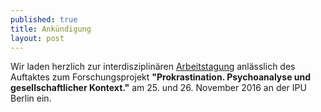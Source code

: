 ```yaml
---
published: true
title: Ankündigung
layout: post
---
```

Wir laden herzlich zur interdisziplinären [Arbeitstagung](http://www.ipu-berlin.de/archiv/detail/symposion-zum-auftakt-des-ipu-forschungsprojektes-ueber-prokrastination.html) anlässlich des Auftaktes zum Forschungsprojekt **"Prokrastination. Psychoanalyse und gesellschaftlicher Kontext."** am 25. und 26. November 2016 an der IPU Berlin ein.
<!--more-->
